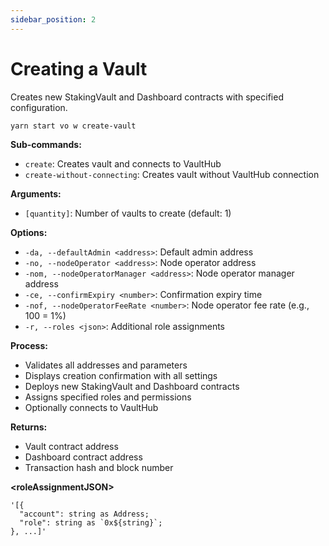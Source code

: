 ```yaml
---
sidebar_position: 2
---
```


# Creating a Vault

Creates new StakingVault and Dashboard contracts with specified configuration.

```bash
yarn start vo w create-vault
```

**Sub-commands:**

- `create`: Creates vault and connects to VaultHub
- `create-without-connecting`: Creates vault without VaultHub connection

**Arguments:**

- `[quantity]`: Number of vaults to create (default: 1)

**Options:**

- `-da, --defaultAdmin <address>`: Default admin address
- `-no, --nodeOperator <address>`: Node operator address
- `-nom, --nodeOperatorManager <address>`: Node operator manager address
- `-ce, --confirmExpiry <number>`: Confirmation expiry time
- `-nof, --nodeOperatorFeeRate <number>`: Node operator fee rate (e.g., 100 = 1%)
- `-r, --roles <json>`: Additional role assignments

**Process:**

- Validates all addresses and parameters
- Displays creation confirmation with all settings
- Deploys new StakingVault and Dashboard contracts
- Assigns specified roles and permissions
- Optionally connects to VaultHub

**Returns:**

- Vault contract address
- Dashboard contract address
- Transaction hash and block number

**\<roleAssignmentJSON>**

```
'[{
  "account": string as Address;
  "role": string as `0x${string}`;
}, ...]'
```
